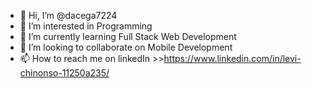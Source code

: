 - 👋 Hi, I’m @dacega7224
- 👀 I’m interested in Programming
- 🌱 I’m currently learning Full Stack Web Development
- 💞️ I’m looking to collaborate on Mobile Development
- 📫 How to reach me on linkedIn >>https://www.linkedin.com/in/levi-chinonso-11250a235/

<!---
dacega7224/dacega7224 is a ✨ special ✨ repository because its `README.md` (this file) appears on your GitHub profile.
You can click the Preview link to take a look at your changes.
--->
